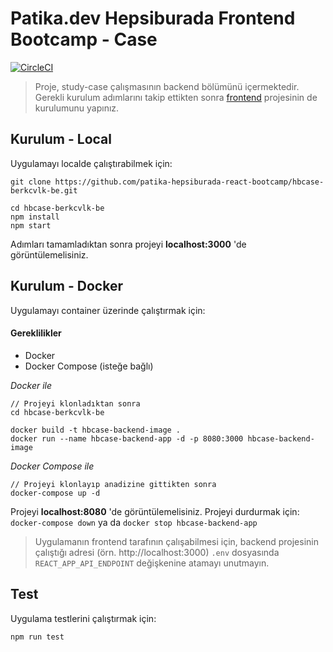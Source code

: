# Patika.dev Hepsiburada Frontend Bootcamp - Case

[![CircleCI](https://circleci.com/gh/patika-hepsiburada-react-bootcamp/hbcase-berkcvlk-be/tree/main.svg?style=svg&circle-token=8667b99e8bdcfe906e471a2faea0e0959a7b6576)](https://circleci.com/gh/patika-hepsiburada-react-bootcamp/hbcase-berkcvlk-be/tree/main)

> Proje, study-case çalışmasının backend bölümünü içermektedir. Gerekli kurulum adımlarını takip ettikten sonra [frontend](https://github.com/patika-hepsiburada-react-bootcamp/hbcase-berkcvlk-fe) projesinin de kurulumunu yapınız.

## Kurulum - Local

Uygulamayı localde çalıştırabilmek için:

```
git clone https://github.com/patika-hepsiburada-react-bootcamp/hbcase-berkcvlk-be.git

cd hbcase-berkcvlk-be
npm install
npm start
```

Adımları tamamladıktan sonra projeyi <b>localhost:3000</b> 'de görüntülemelisiniz.

## Kurulum - Docker

Uygulamayı container üzerinde çalıştırmak için:

#### Gereklilikler

- Docker
- Docker Compose (isteğe bağlı)

<i>Docker ile</i>

```
// Projeyi klonladıktan sonra
cd hbcase-berkcvlk-be

docker build -t hbcase-backend-image .
docker run --name hbcase-backend-app -d -p 8080:3000 hbcase-backend-image
```

<i>Docker Compose ile</i>

```
// Projeyi klonlayıp anadizine gittikten sonra
docker-compose up -d
```

Projeyi <b>localhost:8080</b> 'de görüntülemelisiniz.
Projeyi durdurmak için: `docker-compose down` ya da `docker stop hbcase-backend-app`

> Uygulamanın frontend tarafının çalışabilmesi için, backend projesinin çalıştığı adresi (örn. http://localhost:3000) `.env` dosyasında `REACT_APP_API_ENDPOINT` değişkenine atamayı unutmayın.

## Test

Uygulama testlerini çalıştırmak için:

```
npm run test
```
